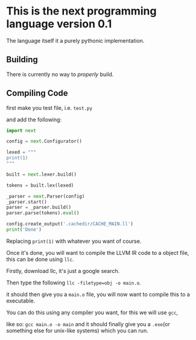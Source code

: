 # This is the next programming language version 0.1

The language itself it a purely pythonic implementation.

## Building

There is currently no way to *properly* build.

## Compiling Code

first make you test file, i.e. `test.py`

and add the following:

```py
import next

config = next.Configurator()

lexed = """
print(1)
"""

built = next.lexer.build()

tokens = built.lex(lexed)

_parser = next.Parser(config)
_parser.start()
parser = _parser.build()
parser.parse(tokens).eval()

config.create_output('.cachedir/CACHE_MAIN.ll')
print('Done')
```

Replacing `print(1)` with whatever you want of course.

Once it's done, you will want to compile the LLVM IR code to a object file,
this can be done using `llc`.

Firstly, download llc, it's just a google search.

Then type the following `llc -filetype=obj -o main.o`.

it should then give you a `main.o` file, you will now want to compile this to a executable.

You can do this using any compiler you want, for this we will use `gcc`, 

like so: `gcc main.o -o main` 
and it should finally give you a `.exe`(or something else for unix-like systems) which you can run.
